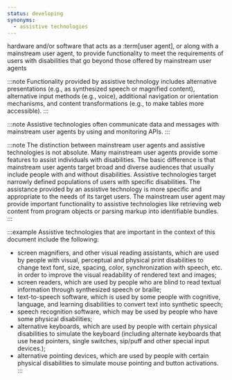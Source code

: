 ```yaml
---
status: developing
synonyms:
  - assistive technologies
---
```


hardware and/or software that acts as a :term[user agent], or along with a mainstream user agent, to provide functionality to meet the requirements of users with disabilities that go beyond those offered by mainstream user agents

:::note
Functionality provided by assistive technology includes alternative presentations (e.g., as synthesized speech or magnified content), alternative input methods (e.g., voice), additional navigation or orientation mechanisms, and content transformations (e.g., to make tables more accessible).
:::

:::note
Assistive technologies often communicate data and messages with mainstream user agents by using and monitoring APIs.
:::

:::note
The distinction between mainstream user agents and assistive technologies is not absolute. Many mainstream user agents provide some features to assist individuals with disabilities. The basic difference is that mainstream user agents target broad and diverse audiences that usually include people with and without disabilities. Assistive technologies target narrowly defined populations of users with specific disabilities. The assistance provided by an assistive technology is more specific and appropriate to the needs of its target users. The mainstream user agent may provide important functionality to assistive technologies like retrieving web content from program objects or parsing markup into identifiable bundles.
:::

:::example
Assistive technologies that are important in the context of this document include the following:

* screen magnifiers, and other visual reading assistants, which are used by people with visual, perceptual and physical print disabilities to change text font, size, spacing, color, synchronization with speech, etc. in order to improve the visual readability of rendered text and images;
* screen readers, which are used by people who are blind to read textual information through synthesized speech or braille;
* text-to-speech software, which is used by some people with cognitive, language, and learning disabilities to convert text into synthetic speech;
* speech recognition software, which may be used by people who have some physical disabilities;
* alternative keyboards, which are used by people with certain physical disabilities to simulate the keyboard (including alternate keyboards that use head pointers, single switches, sip/puff and other special input devices.);
* alternative pointing devices, which are used by people with certain physical disabilities to simulate mouse pointing and button activations.
:::